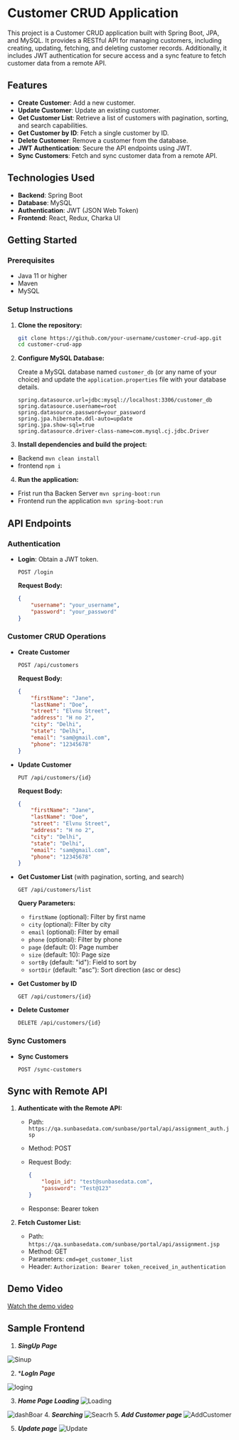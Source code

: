 # Customer CRUD Application

This project is a Customer CRUD application built with Spring Boot, JPA, and MySQL. It provides a RESTful API for managing customers, including creating, updating, fetching, and deleting customer records. Additionally, it includes JWT authentication for secure access and a sync feature to fetch customer data from a remote API.

## Features

- **Create Customer**: Add a new customer.
- **Update Customer**: Update an existing customer.
- **Get Customer List**: Retrieve a list of customers with pagination, sorting, and search capabilities.
- **Get Customer by ID**: Fetch a single customer by ID.
- **Delete Customer**: Remove a customer from the database.
- **JWT Authentication**: Secure the API endpoints using JWT.
- **Sync Customers**: Fetch and sync customer data from a remote API.

## Technologies Used

- **Backend**: Spring Boot
- **Database**: MySQL
- **Authentication**: JWT (JSON Web Token)
- **Frontend**: React, Redux, Charka UI

## Getting Started

### Prerequisites

- Java 11 or higher
- Maven
- MySQL

### Setup Instructions

1. **Clone the repository:**

    ```sh
    git clone https://github.com/your-username/customer-crud-app.git
    cd customer-crud-app
    ```

2. **Configure MySQL Database:**

    Create a MySQL database named `customer_db` (or any name of your choice) and update the `application.properties` file with your database details.

    ```properties
    spring.datasource.url=jdbc:mysql://localhost:3306/customer_db
    spring.datasource.username=root
    spring.datasource.password=your_password
    spring.jpa.hibernate.ddl-auto=update
    spring.jpa.show-sql=true
    spring.datasource.driver-class-name=com.mysql.cj.jdbc.Driver
    ```

3. **Install dependencies and build the project:**
- Backend
    `
    mvn clean install
    `
- frontend 
 `
    npm i
    `

4. **Run the application:**
- Frist run tha Backen Server
    `
    mvn spring-boot:run
    `
- Frontend run the application
  `
    mvn spring-boot:run
    `

## API Endpoints

### Authentication

- **Login**: Obtain a JWT token.

    ```http
    POST /login
    ```

    **Request Body:**

    ```json
    {
        "username": "your_username",
        "password": "your_password"
    }
    ```

### Customer CRUD Operations

- **Create Customer**

    ```http
    POST /api/customers
    ```

    **Request Body:**

    ```json
    {
        "firstName": "Jane",
        "lastName": "Doe",
        "street": "Elvnu Street",
        "address": "H no 2",
        "city": "Delhi",
        "state": "Delhi",
        "email": "sam@gmail.com",
        "phone": "12345678"
    }
    ```

- **Update Customer**

    ```http
    PUT /api/customers/{id}
    ```

    **Request Body:**

    ```json
    {
        "firstName": "Jane",
        "lastName": "Doe",
        "street": "Elvnu Street",
        "address": "H no 2",
        "city": "Delhi",
        "state": "Delhi",
        "email": "sam@gmail.com",
        "phone": "12345678"
    }
    ```

- **Get Customer List** (with pagination, sorting, and search)

    ```http
    GET /api/customers/list
    ```

    **Query Parameters:**

    - `firstName` (optional): Filter by first name
    - `city` (optional): Filter by city
    - `email` (optional): Filter by email
    - `phone` (optional): Filter by phone
    - `page` (default: 0): Page number
    - `size` (default: 10): Page size
    - `sortBy` (default: "id"): Field to sort by
    - `sortDir` (default: "asc"): Sort direction (asc or desc)

- **Get Customer by ID**

    ```http
    GET /api/customers/{id}
    ```

- **Delete Customer**

    ```http
    DELETE /api/customers/{id}
    ```

### Sync Customers

- **Sync Customers**

    ```http
    POST /sync-customers
    ```

## Sync with Remote API

1. **Authenticate with the Remote API:**

    - Path: `https://qa.sunbasedata.com/sunbase/portal/api/assignment_auth.jsp`
    - Method: POST
    - Request Body:

        ```json
        {
            "login_id": "test@sunbasedata.com",
            "password": "Test@123"
        }
        ```

    - Response: Bearer token

2. **Fetch Customer List:**

    - Path: `https://qa.sunbasedata.com/sunbase/portal/api/assignment.jsp`
    - Method: GET
    - Parameters: `cmd=get_customer_list`
    - Header: `Authorization: Bearer token_received_in_authentication`

## Demo Video

[Watch the demo video](https://drive.google.com/file/d/1i3j2urOLEefE2yfhsMPxq7uYzODPMJMd/view?usp=drivesdk)


## Sample Frontend 

1.  ***SingUp Page***

![Sinup](https://github.com/user-attachments/assets/a1d564f5-9f10-4607-8c82-f265eb75f77a)

2. ****LogIn Page***
   
![loging](https://github.com/user-attachments/assets/e2818ce6-b1e5-41a6-9985-78df6859f74b)

3. ***Home Page Loading***
   ![Loading](https://github.com/user-attachments/assets/2f081d70-a3c3-43fb-92e5-863e1dca31db)

![dashBoar](https://github.com/user-attachments/assets/e6719dc9-4f4e-45e5-bdf4-746e3da11e57)
4. ***Searching***
![Seacrh](https://github.com/user-attachments/assets/e032f6a0-a6e0-4da8-9e0a-282e6dec672d)
5. ***Add Customer page***
![AddCustomer](https://github.com/user-attachments/assets/e5ed595e-3525-40fe-8528-f36fdea66779)

5. ***Update page***
![Update](https://github.com/user-attachments/assets/0542b11c-85c3-4675-b944-4e0d8859db68)
